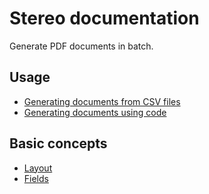 # Stereo documentation

Generate PDF documents in batch.

## Usage

* [Generating documents from CSV files](generating-from-csv.md)
* [Generating documents using code](generating-using-code.md)

## Basic concepts

* [Layout](layout.md)
* [Fields](fields.md)
